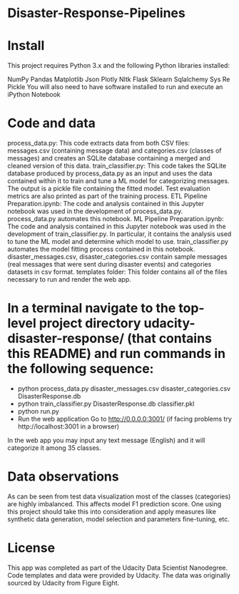 # Disaster-Response-Pipelines

# Install

This project requires Python 3.x and the following Python libraries installed:

NumPy
Pandas
Matplotlib
Json
Plotly
Nltk
Flask
Sklearn
Sqlalchemy
Sys
Re
Pickle
You will also need to have software installed to run and execute an iPython Notebook

# Code and data

process_data.py: This code extracts data from both CSV files: messages.csv (containing message data) and categories.csv (classes of messages) and creates an SQLite database containing a merged and cleaned version of this data.
train_classifier.py: This code takes the SQLite database produced by process_data.py as an input and uses the data contained within it to train and tune a ML model for categorizing messages. The output is a pickle file containing the fitted model. Test evaluation metrics are also printed as part of the training process.
ETL Pipeline Preparation.ipynb: The code and analysis contained in this Jupyter notebook was used in the development of process_data.py. process_data.py automates this notebook.
ML Pipeline Preparation.ipynb: The code and analysis contained in this Jupyter notebook was used in the development of train_classifier.py. In particular, it contains the analysis used to tune the ML model and determine which model to use. train_classifier.py automates the model fitting process contained in this notebook.
disaster_messages.csv, disaster_categories.csv contain sample messages (real messages that were sent during disaster events) and categories datasets in csv format.
templates folder: This folder contains all of the files necessary to run and render the web app.


# In a terminal navigate to the top-level project directory udacity-disaster-response/ (that contains this README) and run commands in the following sequence:

* python process_data.py disaster_messages.csv disaster_categories.csv DisasterResponse.db
* python train_classifier.py DisasterResponse.db classifier.pkl
* python run.py
* Run the web application Go to http://0.0.0.0:3001/ (if facing problems try http://localhost:3001 in a browser)

In the web app you may input any text message (English) and it will categorize it among 35 classes.

# Data observations

As can be seen from test data visualization most of the classes (categories) are highly imbalanced. This affects model F1 prediction score. One using this project should take this into consideration and apply measures like synthetic data generation, model selection and parameters fine-tuning, etc.

# License

This app was completed as part of the Udacity Data Scientist Nanodegree. Code templates and data were provided by Udacity. The data was originally sourced by Udacity from Figure Eight.
